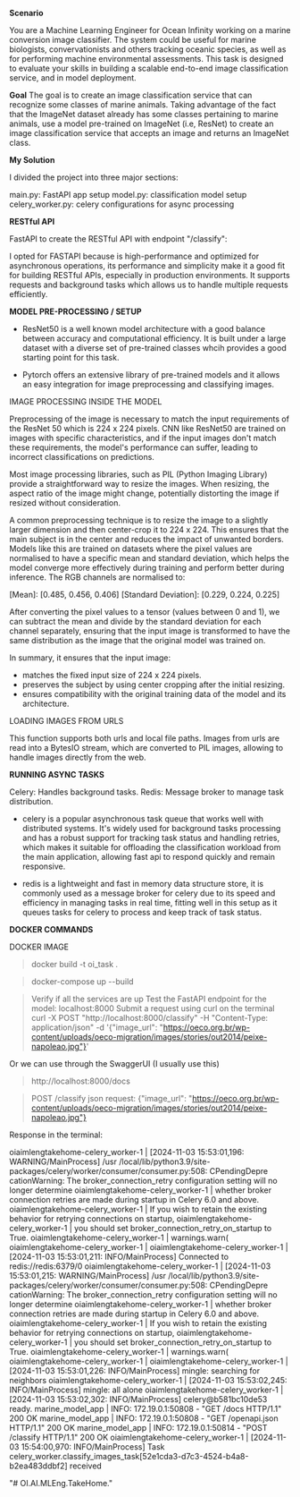 **Scenario**

You are a Machine Learning Engineer for Ocean Infinity working on a marine conversion image classifier. The system could be useful for marine biologists, convervationists and others tracking oceanic species, as well as for performing machine environmental assessments.
This task is designed to evaluate your skills in building a scalable end-to-end image classification service, and in model deployment.

**Goal**
The goal is to create an image classification service that can recognize some classes of marine animals. Taking advantage of the fact that the ImageNet dataset already has some classes pertaining to marine animals, use a model pre-trained on ImageNet (i.e, ResNet) to create an image classification service that accepts an image and returns an ImageNet class.

**My Solution**

I divided the project into three major sections:

main.py: FastAPI app setup
model.py: classification model setup
celery_worker.py: celery configurations for async processing


**RESTful API**

FastAPI to create the RESTful API with endpoint  "/classify":

I opted for FASTAPI because is high-performance and optimized for asynchronous operations, its performance and simplicity make it a good fit for building RESTful APIs, especially in production environments. It supports requests and background tasks which allows us to handle multiple requests efficiently. 


**MODEL PRE-PROCESSING / SETUP**

* ResNet50 is a well known model architecture with a good balance between accuracy and computational efficiency. It is built under a large dataset with a diverse set of pre-trained classes whcih provides a good starting point for this task.

* Pytorch offers an extensive library of pre-trained models and it allows an easy integration for image preprocessing and classifying images.

IMAGE PROCESSING INSIDE THE MODEL

Preprocessing of the image is necessary to match the input requirements of the ResNet 50 which is 224 x 224 pixels. 
CNN like ResNet50 are trained on images with specific characteristics, and if the input images don't match these requirements, the model's performance can suffer, leading to incorrect classifications on predictions. 

Most image processing libraries, such as PIL (Python Imaging Library) provide a straightforward way to resize the images. 
When resizing, the aspect ratio of the image might change, potentially distorting the image if resized without consideration. 

A common preprocessing technique is to resize the image to a slightly larger dimension and then center-crop it to 224 x 224. This ensures that the main subject is in the center and reduces the impact of unwanted borders. 
Models like this are trained on datasets where the pixel values are normalised to have a specific mean and standard deviation, which helps the model converge more effectively during training and perform better during inference. The RGB channels are normalised to:

[Mean]: [0.485, 0.456, 0.406]
[Standard Deviation]: [0.229, 0.224, 0.225]
 
After converting the pixel values to a tensor (values between 0 and 1), we can subtract the mean and divide by the standard deviation for each channel separately, ensuring that the input image is transformed to have the same distribution as the image that the original model was trained on. 

In summary, it ensures that the input image:
* matches the fixed input size of 224 x 224 pixels.
* preserves the subject by using center cropping after the initial resizing. 
* ensures compatibility with the original training data of the model and its architecture. 

LOADING IMAGES FROM URLS

This function supports both urls and local file paths. Images from urls are read into a BytesIO stream, which are converted to PIL images, allowing to handle images directly from the web. 



**RUNNING ASYNC TASKS**

Celery: Handles background tasks.
Redis: Message broker to manage task distribution. 


* celery is a popular asynchronous task queue that works well with distributed systems. It's widely used for background tasks processing and has a robust support for tracking task status and handling retries, which makes it suitable for offloading the classification workload from the main application, allowing fast api to respond quickly and remain responsive. 

* redis is a lightweight and fast in memory data structure store, it is commonly used as a message broker for celery due to its speed and efficiency in managing tasks in real time, fitting well in this setup as it queues tasks for celery to process and keep track of task status. 


**DOCKER COMMANDS**

DOCKER IMAGE


>docker build -t oi_task .

>docker-compose up --build

> Verify if all the services are up
> Test the FastAPI endpoint for the model: localhost:8000 
> Submit a request using curl on the terminal  curl -X POST "http://localhost:8000/classify" -H "Content-Type: application/json" -d '{"image_url": "https://oeco.org.br/wp-content/uploads/oeco-migration/images/stories/out2014/peixe-napoleao.jpg"}'

Or we can use through the SwaggerUI (I usually use this)


> http://localhost:8000/docs

> POST /classify
> json request: {"image_url": "https://oeco.org.br/wp-content/uploads/oeco-migration/images/stories/out2014/peixe-napoleao.jpg"}


Response in the terminal:

oiaimlengtakehome-celery_worker-1  | [2024-11-03 15:53:01,196: WARNING/MainProcess] /usr
/local/lib/python3.9/site-packages/celery/worker/consumer/consumer.py:508: CPendingDepre
cationWarning: The broker_connection_retry configuration setting will no longer determine
oiaimlengtakehome-celery_worker-1  | whether broker connection retries are made during startup in Celery 6.0 and above.
oiaimlengtakehome-celery_worker-1  | If you wish to retain the existing behavior for retrying connections on startup,
oiaimlengtakehome-celery_worker-1  | you should set broker_connection_retry_on_startup to True.
oiaimlengtakehome-celery_worker-1  |   warnings.warn(
oiaimlengtakehome-celery_worker-1  |
oiaimlengtakehome-celery_worker-1  | [2024-11-03 15:53:01,211: INFO/MainProcess] Connected to redis://redis:6379/0
oiaimlengtakehome-celery_worker-1  | [2024-11-03 15:53:01,215: WARNING/MainProcess] /usr
/local/lib/python3.9/site-packages/celery/worker/consumer/consumer.py:508: CPendingDepre
cationWarning: The broker_connection_retry configuration setting will no longer determine
oiaimlengtakehome-celery_worker-1  | whether broker connection retries are made during startup in Celery 6.0 and above.
oiaimlengtakehome-celery_worker-1  | If you wish to retain the existing behavior for retrying connections on startup,
oiaimlengtakehome-celery_worker-1  | you should set broker_connection_retry_on_startup to True.
oiaimlengtakehome-celery_worker-1  |   warnings.warn(
oiaimlengtakehome-celery_worker-1  |
oiaimlengtakehome-celery_worker-1  | [2024-11-03 15:53:01,226: INFO/MainProcess] mingle: searching for neighbors
oiaimlengtakehome-celery_worker-1  | [2024-11-03 15:53:02,245: INFO/MainProcess] mingle: all alone
oiaimlengtakehome-celery_worker-1  | [2024-11-03 15:53:02,302: INFO/MainProcess] celery@b581bc10de53 ready.
marine_model_app                   | INFO:     172.19.0.1:50808 - "GET /docs HTTP/1.1" 200 OK
marine_model_app                   | INFO:     172.19.0.1:50808 - "GET /openapi.json HTTP/1.1" 200 OK
marine_model_app                   | INFO:     172.19.0.1:50814 - "POST /classify HTTP/1.1" 200 OK
oiaimlengtakehome-celery_worker-1  | [2024-11-03 15:54:00,970: INFO/MainProcess] Task celery_worker.classify_images_task[52e1cda3-d7c3-4524-b4a8-b2ea483ddbf2] received

"# OI.AI.MLEng.TakeHome." 
